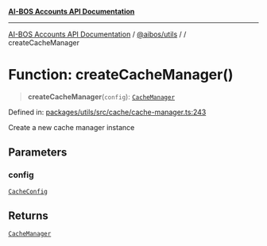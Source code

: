 [**AI-BOS Accounts API Documentation**](../../../README.md)

***

[AI-BOS Accounts API Documentation](../../../README.md) / [@aibos/utils](../README.md) / [](../README.md) / createCacheManager

# Function: createCacheManager()

> **createCacheManager**(`config`): [`CacheManager`](../classes/CacheManager.md)

Defined in: [packages/utils/src/cache/cache-manager.ts:243](https://github.com/pohlai88/accounts/blob/48103fb36d28b2b9bfb33472b6de2f719773cde9/packages/utils/src/cache/cache-manager.ts#L243)

Create a new cache manager instance

## Parameters

### config

[`CacheConfig`](../interfaces/CacheConfig.md)

## Returns

[`CacheManager`](../classes/CacheManager.md)
